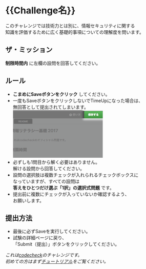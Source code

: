 <!-- TODO: WARNING! There are many sections marked `TODO` and `{{}}` in this repo. -->
<!--       - Do all the TODO tasks. -->
<!--       - Fill out all the `{{}}`s. -->
<!--       - Remove all `TODO`s and `{{}}`s when complete. -->
<!--       - For more information, see [codecheck-contents CONTRIBUTING.md](https://github.com/givery-technology/codecheck-contents/blob/master/CONTRIBUTING.md) -->

# {{Challenge名}}

このチャレンジでは技術力とは別に、情報セキュリティに関する  
知識を評価するために広く基礎的事項についての理解度を問います。

## ザ・ミッション
**制限時間内** に左欄の設問を回答してください。

## ルール
- **こまめにSaveボタンをクリック** してください。
- 一度もSaveボタンをクリックしないでTimeUpになった場合は、  
  無回答として提出されてしまいます。  
![Saveボタン](images/save-button.png)
- 必ずしも1問目から解く必要はありません。  
  解ける設問から回答してください。
- 設問の選択肢は複数チェックが入れられるチェックボックスに  
  なっていますが、すべての設問は  
  **答えをひとつだけ選ぶ「1択」の選択式問題** です。
- 提出前に複数にチェックが入っていないか確認するよう、  
  お願いします。

## 提出方法
- 最後に必ずSaveを実行してください。
- 試験の詳細ページに戻り、  
  「Submit（提出）」ボタンをクリックしてください。

*これは[codecheck](http://app.code-check.io/openchallenges)のチャレンジです。  
初めての方はまず[チュートリアル](https://app.code-check.io/orgs/codecheck/challenges/77)をご覧ください。*
